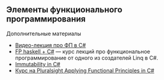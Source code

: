 ## Элементы функционального программирования

Дополнительные материалы

* [Видео-лекция про ФП в C#](https://ulearn.azurewebsites.net/Course/cs2/Probliematika_e0da880e-8afe-4f7c-a0dc-704337b535c4)
* [FP haskell + C#](https://www.youtube.com/watch?v=UIUlFQH4Cvo&list=PLTA0Ta9Qyspa5Nayx0VCHj5AHQJqp1clD) — курс лекций про функциональное программирование от одного из создателей Linq в C#.
* [Immutability in C#](http://weblogs.asp.net/bleroy/immutability-in-c)
* [Курс на Pluralsight Applying Functional Principles in C#](https://app.pluralsight.com/library/courses/csharp-applying-functional-principles/table-of-contents)
